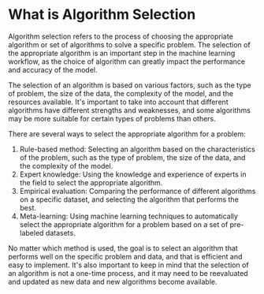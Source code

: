 # What is Algorithm Selection

Algorithm selection refers to the process of choosing the appropriate algorithm or set of algorithms to solve a specific problem. The selection of the appropriate algorithm is an important step in the machine learning workflow, as the choice of algorithm can greatly impact the performance and accuracy of the model.

The selection of an algorithm is based on various factors, such as the type of problem, the size of the data, the complexity of the model, and the resources available. It's important to take into account that different algorithms have different strengths and weaknesses, and some algorithms may be more suitable for certain types of problems than others.

There are several ways to select the appropriate algorithm for a problem:

1. Rule-based method: Selecting an algorithm based on the characteristics of the problem, such as the type of problem, the size of the data, and the complexity of the model.
2. Expert knowledge: Using the knowledge and experience of experts in the field to select the appropriate algorithm.
3. Empirical evaluation: Comparing the performance of different algorithms on a specific dataset, and selecting the algorithm that performs the best.
4. Meta-learning: Using machine learning techniques to automatically select the appropriate algorithm for a problem based on a set of pre-labeled datasets.

No matter which method is used, the goal is to select an algorithm that performs well on the specific problem and data, and that is efficient and easy to implement. It's also important to keep in mind that the selection of an algorithm is not a one-time process, and it may need to be reevaluated and updated as new data and new algorithms become available.